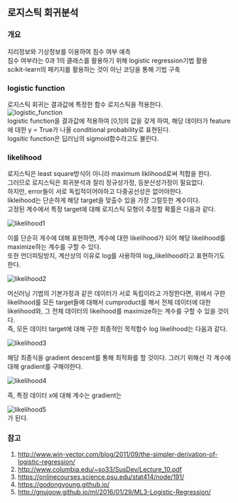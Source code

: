 로지스틱 회귀분석   
------------------   
### 개요   
지리정보와 기상정보를 이용하여 침수 여부 예측   
침수 여부라는 0과 1의 클래스를 활용하기 위해 logistic regression기법 활용   
scikit-learn의 패키지를 활용하는 것이 아닌 코딩을 통해 기법 구축   

### logistic function   
로지스틱 회귀는 결과값에 특정한 함수 로지스틱을 적용한다.   
![logistic_function](https://user-images.githubusercontent.com/59756209/74232057-58eb0e00-4d0b-11ea-9941-00d0202cd38c.PNG)   
logistic function을 결과값에 적용하여 [0,1]의 값을 갖게 하여, 해당 데이터가 feature에 대한 y = True가 나올 conditional probability로 표현된다.   
logsitic function은 딥러닝의 sigmoid함수라고도 불린다.   

### likelihood   
로지스틱은 least square방식이 아니라 maximum liklihood로써 적합을 한다.   
그러므로 로지스틱은 회귀분석과 잘리 정규성가정, 등분산성가정이 필요없다.   
하지만, error들이 서로 독립적이어야하고 다중공선성은 없어야한다.   
likleihood는 단순하게 해당 target을 맞출수 있을 가장 그럴듯한 계수이다.   
고정된 계수에서 특정 target에 대해 로지스틱 모형이 추정할 확률은 다음과 같다.   
   
![likelihood1](https://user-images.githubusercontent.com/59756209/74232904-07dc1980-4d0d-11ea-9ca2-586325b68874.PNG)   
   
이를 단순히 게수에 대해 표현하면, 계수에 대한 likelihood가 되어 해당 likelihood를 maximize하는 계수를 구할 수 있다.   
또한 언더피팅방지, 계산상의 이유로 log를 사용하여 log_likelihood라고 표현하기도 한다.   
   
![likelihood2](https://user-images.githubusercontent.com/59756209/74233079-5ee1ee80-4d0d-11ea-9f8e-4ad0611c396f.PNG)   
   
머신러닝 기법의 기본가정과 같은 데이터가 서로 독립이라고 가정한다면, 위에서 구한 likelihood를 모든 target들에 대해서 cumproduct를 해서 전체 데이터에 대한 likelihood와, 그 전체 데이터의 likeihood를 maximize하는 계수를 구할 수 있을 것이다.   
즉, 모든 데이터 target에 대해 구한 최종적인 목적함수 log likelihood는 다음과 같다.   
   
![likelihood3](https://user-images.githubusercontent.com/59756209/74233371-dd3e9080-4d0d-11ea-9215-422f8190ea0f.PNG)   
   
해당 최종식을 gradient descent를 통해 최적화를 할 것이다. 그러기 위해선 각 계수에 대해 gradient를 구해야한다.   
   
![likelihood4](https://user-images.githubusercontent.com/59756209/74233830-cd737c00-4d0e-11ea-8de7-e6e568b86b9c.PNG)   
   
즉, 특정 데이터 x에 대해 계수는 gradient는    
   
![likelihood5](https://user-images.githubusercontent.com/59756209/74233930-0c093680-4d0f-11ea-9eb1-a873f8125180.PNG)    
가 된다.   

  

### 참고   
1. http://www.win-vector.com/blog/2011/09/the-simpler-derivation-of-logistic-regression/   
2. http://www.columbia.edu/~so33/SusDev/Lecture_10.pdf   
3. https://onlinecourses.science.psu.edu/stat414/node/191/   
4. https://godongyoung.github.io/   
5. http://gnujoow.github.io/ml/2016/01/29/ML3-Logistic-Regression/   



